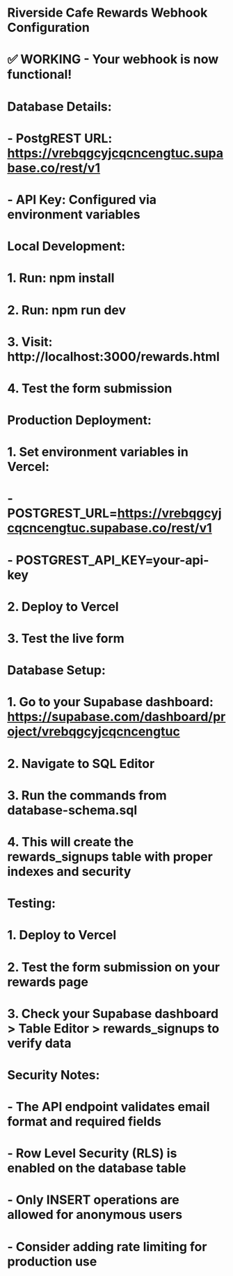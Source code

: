 # Riverside Cafe Rewards Webhook Configuration
# 
# ✅ WORKING - Your webhook is now functional!
#
# Database Details:
# - PostgREST URL: https://vrebqgcyjcqcncengtuc.supabase.co/rest/v1
# - API Key: Configured via environment variables
#
# Local Development:
# 1. Run: npm install
# 2. Run: npm run dev
# 3. Visit: http://localhost:3000/rewards.html
# 4. Test the form submission
#
# Production Deployment:
# 1. Set environment variables in Vercel:
#    - POSTGREST_URL=https://vrebqgcyjcqcncengtuc.supabase.co/rest/v1
#    - POSTGREST_API_KEY=your-api-key
# 2. Deploy to Vercel
# 3. Test the live form
#
# Database Setup:
# 1. Go to your Supabase dashboard: https://supabase.com/dashboard/project/vrebqgcyjcqcncengtuc
# 2. Navigate to SQL Editor
# 3. Run the commands from database-schema.sql
# 4. This will create the rewards_signups table with proper indexes and security
#
# Testing:
# 1. Deploy to Vercel
# 2. Test the form submission on your rewards page
# 3. Check your Supabase dashboard > Table Editor > rewards_signups to verify data
#
# Security Notes:
# - The API endpoint validates email format and required fields
# - Row Level Security (RLS) is enabled on the database table
# - Only INSERT operations are allowed for anonymous users
# - Consider adding rate limiting for production use

